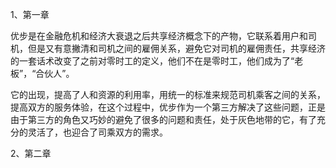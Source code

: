 1、第一章

 优步是在金融危机和经济大衰退之后共享经济概念下的产物，它联系着用户和司机，但是又有意撇清和司机之间的雇佣关系，避免它对司机的雇佣责任，共享经济的一套话术改变了之前对零时工的定义，他们不在是零时工，他们成为了“老板”，“合伙人”。

 它的出现，提高了人和资源的利用率，用统一的标准来规范司机乘客之间的关系，提高双方的服务体验，在这个过程中，优步作为一个第三方解决了这些问题，正是由于第三方的角色又巧妙的避免了很多的问题和责任，处于灰色地带的它，有了充分的灵活了，也迎合了司乘双方的需求。

2、第二章